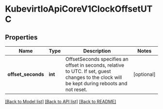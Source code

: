 # KubevirtIoApiCoreV1ClockOffsetUTC

## Properties
Name | Type | Description | Notes
------------ | ------------- | ------------- | -------------
**offset_seconds** | **int** | OffsetSeconds specifies an offset in seconds, relative to UTC. If set, guest changes to the clock will be kept during reboots and not reset. | [optional] 

[[Back to Model list]](../README.md#documentation-for-models) [[Back to API list]](../README.md#documentation-for-api-endpoints) [[Back to README]](../README.md)



